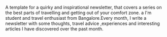 A template for a quirky and inspirational newsletter, that covers a series on the best parts of travelling and getting out of your comfort zone. a I'm student and travel enthusiast from Bangalore.Every month, I write a newsletter with some thoughts, travel advice ,experiences and interesting articles I have discovered over the past month.
